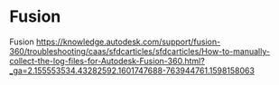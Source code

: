 # Fusion
Fusion
https://knowledge.autodesk.com/support/fusion-360/troubleshooting/caas/sfdcarticles/sfdcarticles/How-to-manually-collect-the-log-files-for-Autodesk-Fusion-360.html?_ga=2.155553534.43282592.1601747688-763944761.1598158063
